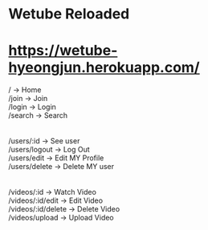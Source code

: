 # Wetube Reloaded
# https://wetube-hyeongjun.herokuapp.com/

/ -> Home <br>
/join -> Join <br>
/login -> Login <br>
/search -> Search <br>
<br> <br>
/users/:id -> See user <br>
/users/logout -> Log Out <br>
/users/edit -> Edit MY Profile<br>
/users/delete -> Delete MY user <br>
<br><br>
/videos/:id -> Watch Video<br>
/videos/:id/edit -> Edit Video<br>
/videos/:id/delete -> Delete Video<br>
/videos/upload -> Upload Video<br>
